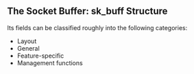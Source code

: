 ## The Socket Buffer: sk_buff Structure
Its fields can be classified roughly into the following categories: 
* Layout
* General
* Feature-specific
* Management functions
